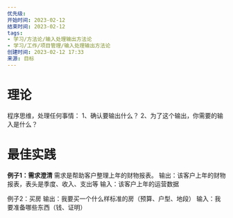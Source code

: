 ```yaml
---
优先级: 
开始时间: 2023-02-12
结束时间: 2023-02-12
tags: 
- 学习/方法论/输入处理输出方法论
- 学习/工作/项目管理/输入处理输出方法论
创建时间: 2023-02-12 17:33
来源: 目标
---
```

# 理论

程序思维，处理任何事情：
1、确认要输出什么？
2、为了这个输出，你需要的输入是什么？

# 最佳实践

**例子1：需求澄清**
需求是帮助客户整理上年的财物报表。
输出：该客户上年的财物报表，表头是季度、收入、支出等
输入：该客户上年的运营数据

例子2：买房
输出：我要买一个什么样标准的房（预算、户型、地段）
输入：我要准备哪些东西（钱、证明）